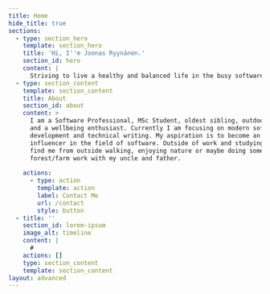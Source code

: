 ```yaml
---
title: Home
hide_title: true
sections:
  - type: section_hero
    template: section_hero
    title: 'Hi, I''m Joonas Ryynänen.'
    section_id: hero
    content: |
      Striving to live a healthy and balanced life in the busy software world.
  - type: section_content
    template: section_content
    title: About
    section_id: about
    content: >
      I am a Software Professional, MSc Student, oldest sibling, outdoors lover,
      and a wellbeing enthusiast. Currently I am focusing on modern software
      development and technical writing. My aspiration is to become an
      influencer in the field of software. Outside of work and studying, you can
      find me from outside walking, enjoying nature or maybe doing some
      forest/farm work with my uncle and father.
        
    actions:
      - type: action
        template: action
        label: Contact Me
        url: /contact
        style: button
  - title: ''
    section_id: lorem-ipsum
    image_alt: timeline
    content: |
      #
    actions: []
    type: section_content
    template: section_content
layout: advanced
---
```

